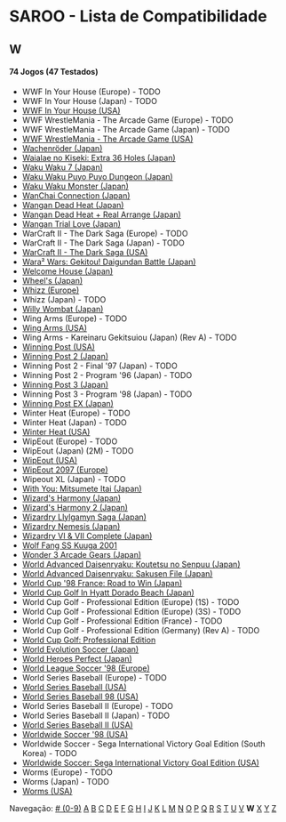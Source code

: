 # SAROO - Lista de Compatibilidade

## W

#### 74 Jogos (47 Testados)

- WWF In Your House (Europe) - TODO
- WWF In Your House (Japan) - TODO
- [WWF In Your House (USA)](../../../Regions/Retails/USA/T-8126H/01/README.md)
- WWF WrestleMania - The Arcade Game (Europe) - TODO
- WWF WrestleMania - The Arcade Game (Japan) - TODO
- [WWF WrestleMania - The Arcade Game (USA)](../../../Regions/Retails/USA/T-8112H/01/README.md)
- [Wachenröder (Japan)](../../../Regions/Retails/Japan/GS-9183/01/README.md)
- [Waialae no Kiseki: Extra 36 Holes (Japan)](../../../Regions/Retails/Japan/T-11402G/01/README.md)
- [Waku Waku 7 (Japan)](../../../Regions/Retails/Japan/T-1515G/01/README.md)
- [Waku Waku Puyo Puyo Dungeon (Japan)](../../../Regions/Retails/Japan/T-6608G/01/README.md)
- [Waku Waku Monster (Japan)](../../../Regions/Retails/Japan/T-16608G/01/README.md)
- [WanChai Connection (Japan)](../../../Regions/Retails/Japan/GS-9007/01/README.md)
- [Wangan Dead Heat (Japan)](../../../Regions/Retails/Japan/T-9102G/01/README.md)
- [Wangan Dead Heat + Real Arrange (Japan)](../../../Regions/Retails/Japan/T-9103G/01/README.md)
- [Wangan Trial Love (Japan)](../../../Regions/Retails/Japan/T-9110G/01/README.md)
- WarCraft II - The Dark Saga (Europe) - TODO
- WarCraft II - The Dark Saga (Japan) - TODO
- [WarCraft II - The Dark Saga (USA)](../../../Regions/Retails/USA/T-5023H/01/README.md)
- [Wara² Wars: Gekitou! Daigundan Battle (Japan)](../../../Regions/Retails/Japan/T-21507G/01/README.md)
- [Welcome House (Japan)](../../../Regions/Retails/Japan/T-15027G/01/README.md)
- [Wheel's (Japan)](../../../Regions/Retails/Japan/610609201/01/README.md)
- [Whizz (Europe)](../../../Regions/Retails/Europe/T-9515H-50/01/README.md)
- Whizz (Japan) - TODO
- [Willy Wombat (Japan)](../../../Regions/Retails/Japan/T-14306G/01/README.md)
- Wing Arms (Europe) - TODO
- [Wing Arms (USA)](../../../Regions/Retails/USA/MK-81024/01/README.md)
- Wing Arms - Kareinaru Gekitsuiou (Japan) (Rev A) - TODO
- [Winning Post (USA)](../../../Regions/Retails/USA/T-7602H/01/README.md)
- [Winning Post 2 (Japan)](../../../Regions/Retails/Japan/T-7612G/01/README.md)
- Winning Post 2 - Final '97 (Japan) - TODO
- Winning Post 2 - Program '96 (Japan) - TODO
- [Winning Post 3 (Japan)](../../../Regions/Retails/Japan/T-7660G/01/README.md)
- Winning Post 3 - Program '98 (Japan) - TODO
- [Winning Post EX (Japan)](../../../Regions/Retails/Japan/T-7606G/01/README.md)
- Winter Heat (Europe) - TODO
- Winter Heat (Japan) - TODO
- [Winter Heat (USA)](../../../Regions/Retails/USA/MK-81129/01/README.md)
- WipEout (Europe) - TODO
- WipEout (Japan) (2M) - TODO
- [WipEout (USA)](../../../Regions/Retails/USA/T-18601H/01/README.md)
- [WipEout 2097 (Europe)](../../../Regions/Retails/Europe/T-11308H-50/01/README.md)
- Wipeout XL (Japan) - TODO
- [With You: Mitsumete Itai (Japan)](../../../Regions/Retails/Japan/T-20117G/01/README.md)
- [Wizard's Harmony (Japan)](../../../Regions/Retails/Japan/T-22001G/01/README.md)
- [Wizard's Harmony 2 (Japan)](../../../Regions/Retails/Japan/T-22004G/01/README.md)
- [Wizardry Llylgamyn Saga (Japan)](../../../Regions/Retails/Japan/T-38601G/01/README.md)
- [Wizardry Nemesis (Japan)](../../../Regions/Retails/Japan/T-37001G/01/README.md)
- [Wizardry VI & VII Complete (Japan)](../../../Regions/Retails/Japan/T-1306G/01/README.md)
- [Wolf Fang SS Kuuga 2001](../../../Regions/Retails/Japan/T-26105G/01/README.md)
- [Wonder 3 Arcade Gears (Japan)](../../../Regions/Retails/Japan/T-26107G/01/README.md)
- [World Advanced Daisenryaku: Koutetsu no Senpuu (Japan)](../../../Regions/Retails/Japan/GS9025/01/README.md)
- [World Advanced Daisenryaku: Sakusen File (Japan)](../../../Regions/Retails/Japan/GS-9082/01/README.md)
- [World Cup '98 France: Road to Win (Japan)](../../../Regions/Retails/Japan/GS-9196/01/README.md)
- [World Cup Golf In Hyatt Dorado Beach (Japan)](../../../Regions/Retails/Japan/T-7301G/01/README.md)
- World Cup Golf - Professional Edition (Europe) (1S) - TODO
- World Cup Golf - Professional Edition (Europe) (3S) - TODO
- World Cup Golf - Professional Edition (France) - TODO
- World Cup Golf - Professional Edition (Germany) (Rev A) - TODO
- [World Cup Golf: Professional Edition](../../../Regions/Retails/USA/T-7903H/01/README.md)
- [World Evolution Soccer (Japan)](../../../Regions/Retails/Japan/T-2002G/01/README.md)
- [World Heroes Perfect (Japan)](../../../Regions/Retails/Japan/T-3103G/01/README.md)
- [World League Soccer '98 (Europe)](../../../Regions/Retails/Europe/MK-81181/01/README.md)
- World Series Baseball (Europe) - TODO
- [World Series Baseball (USA)](../../../Regions/Retails/USA/MK-81109/01/README.md)
- [World Series Baseball 98 (USA)](../../../Regions/Retails/USA/MK-81127/01/README.md)
- World Series Baseball II (Europe) - TODO
- World Series Baseball II (Japan) - TODO
- [World Series Baseball II (USA)](../../../Regions/Retails/USA/MK-81113/01/README.md)
- [Worldwide Soccer '98 (USA)](../../../Regions/Retails/USA/MK-81123/01/README.md)
- Worldwide Soccer - Sega International Victory Goal Edition (South Korea) - TODO
- [Worldwide Soccer: Sega International Victory Goal Edition (USA)](../../../Regions/Retails/USA/MK-81105/01/README.md)
- Worms (Europe) - TODO
- Worms (Japan) - TODO
- [Worms (USA)](../../../Regions/Retails/USA/T-16403H/01/README.md)

Navegação:
[# (0-9)](./09.md) [A](./A.md) [B](./B.md) [C](./C.md) [D](./D.md) [E](./E.md) [F](./F.md) [G](./G.md) [H](./H.md) [I](./I.md) [J](./J.md) [K](./K.md) [L](./L.md) [M](./M.md) [N](./N.md) [O](./O.md) [P](./P.md) [Q](./Q.md) [R](./R.md) [S](./S.md) [T](./T.md) [U](./U.md) [V](./V.md) **W** [X](./X.md) [Y](./Y.md) [Z](./Z.md)
